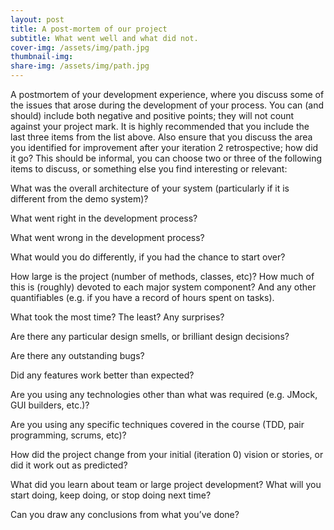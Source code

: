 ```yaml
---
layout: post
title: A post-mortem of our project
subtitle: What went well and what did not.
cover-img: /assets/img/path.jpg
thumbnail-img:
share-img: /assets/img/path.jpg
---
```


A postmortem of your development experience, where you discuss some of the issues that arose during the development of your process. You can (and should) include both negative and positive points; they will not count against your project mark. It is highly recommended that you include the last three items from the list above. Also ensure that you discuss the area you identified for improvement after your iteration 2 retrospective; how did it go? This should be informal, you can choose two or three of the following items to discuss, or something else you find interesting or relevant:


What was the overall architecture of your system (particularly if it is different from the demo system)?


What went right in the development process?


What went wrong in the development process?


What would you do differently, if you had the chance to start over?


How large is the project (number of methods, classes, etc)? How much of this is (roughly) devoted to each major system component? And any other quantifiables (e.g. if you have a record of hours spent on tasks).


What took the most time? The least? Any surprises?


Are there any particular design smells, or brilliant design decisions?


Are there any outstanding bugs?


Did any features work better than expected?


Are you using any technologies other than what was required (e.g. JMock, GUI builders, etc.)?


Are you using any specific techniques covered in the course (TDD, pair programming, scrums, etc)?


How did the project change from your initial (iteration 0) vision or stories, or did it work out as predicted?


What did you learn about team or large project development? What will you start doing, keep doing, or stop doing next time?


Can you draw any conclusions from what you’ve done?


